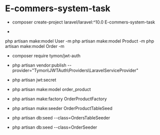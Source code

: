 # E-commers-system-task

- composer create-project laravel/laravel:^10.0 E-commers-system-task

-
php artisan make:model User -m
php artisan make:model Product -m
php artisan make:model Order -m

- composer require tymon/jwt-auth
- php artisan vendor:publish --provider="Tymon\JWTAuth\Providers\LaravelServiceProvider"
- php artisan jwt:secret

- php artisan make:model order_product
- php artisan make:factory OrderProductFactory
- php artisan make:seeder OrderProductTableSeed
- php artisan db:seed --class=OrdersTableSeeder
- php artisan db:seed --class=OrderSeeder  
